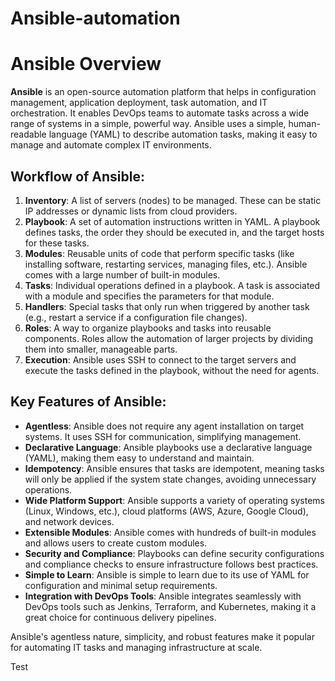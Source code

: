 # Ansible-automation

# Ansible Overview

**Ansible** is an open-source automation platform that helps in configuration management, application deployment, task automation, and IT orchestration. It enables DevOps teams to automate tasks across a wide range of systems in a simple, powerful way. Ansible uses a simple, human-readable language (YAML) to describe automation tasks, making it easy to manage and automate complex IT environments.

## Workflow of Ansible:

1. **Inventory**: A list of servers (nodes) to be managed. These can be static IP addresses or dynamic lists from cloud providers.
2. **Playbook**: A set of automation instructions written in YAML. A playbook defines tasks, the order they should be executed in, and the target hosts for these tasks.
3. **Modules**: Reusable units of code that perform specific tasks (like installing software, restarting services, managing files, etc.). Ansible comes with a large number of built-in modules.
4. **Tasks**: Individual operations defined in a playbook. A task is associated with a module and specifies the parameters for that module.
5. **Handlers**: Special tasks that only run when triggered by another task (e.g., restart a service if a configuration file changes).
6. **Roles**: A way to organize playbooks and tasks into reusable components. Roles allow the automation of larger projects by dividing them into smaller, manageable parts.
7. **Execution**: Ansible uses SSH to connect to the target servers and execute the tasks defined in the playbook, without the need for agents.

## Key Features of Ansible:

- **Agentless**: Ansible does not require any agent installation on target systems. It uses SSH for communication, simplifying management.
- **Declarative Language**: Ansible playbooks use a declarative language (YAML), making them easy to understand and maintain.
- **Idempotency**: Ansible ensures that tasks are idempotent, meaning tasks will only be applied if the system state changes, avoiding unnecessary operations.
- **Wide Platform Support**: Ansible supports a variety of operating systems (Linux, Windows, etc.), cloud platforms (AWS, Azure, Google Cloud), and network devices.
- **Extensible Modules**: Ansible comes with hundreds of built-in modules and allows users to create custom modules.
- **Security and Compliance**: Playbooks can define security configurations and compliance checks to ensure infrastructure follows best practices.
- **Simple to Learn**: Ansible is simple to learn due to its use of YAML for configuration and minimal setup requirements.
- **Integration with DevOps Tools**: Ansible integrates seamlessly with DevOps tools such as Jenkins, Terraform, and Kubernetes, making it a great choice for continuous delivery pipelines.

Ansible's agentless nature, simplicity, and robust features make it popular for automating IT tasks and managing infrastructure at scale.

Test


